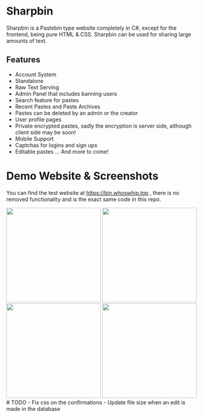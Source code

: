 # Sharpbin  
Sharpbin is a Pastebin type website completely in C#, except for the frontend, being pure HTML & CSS. 
Sharpbin can be used for sharing large amounts of text.
## Features
- Account System
- Standalone
- Raw Text Serving
- Admin Panel that includes banning users
- Search feature for pastes
- Recent Pastes and Paste Archives
- Pastes can be deleted by an admin or the creator
- User profile pages
- Private encrypted pastes, sadly the encryption is server side, although client side may be soon!
- Mobile Support
- Captchas for logins and sign ups
- Editable pastes
... And more to come!

# Demo Website & Screenshots
You can find the test website at https://bin.whoswhip.top , there is no removed functionality and is the exact same code in this repo.
<div>
  <img src="https://github.com/user-attachments/assets/07a28669-3f93-4f79-a3a4-652feab0bbd2" style="width: 250px;">
  <img src="https://github.com/user-attachments/assets/638d5bab-c967-4856-8ec4-47f4d907aec4" style="width: 250px;">
  <img src="https://github.com/user-attachments/assets/972b82fa-38ca-41bd-9f65-c8d291bd32e4" style="width: 250px;">
  <img src="https://github.com/user-attachments/assets/72829045-97da-453b-89c1-ed901c7d840e" style="width: 250px;">

</div>
# TODO
- Fix css on the confirmations
- Update file size when an edit is made in the database
